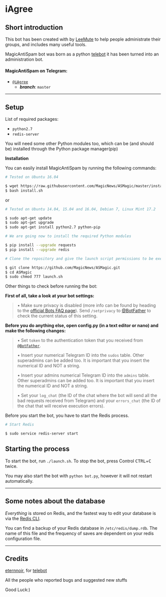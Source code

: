 # iAgree

## Short introduction

This bot has been created with by [LeeMute](https://telegram.me/LeeMute) to help people administrate their groups, and includes many useful tools.

MagicAntiSpam bot was born as a python [telebot](https://github.com/eternnoir/pyTelegramBotAPI) it has been turned into an administration bot.

#### MagicAntiSpam on Telegram:

- [`@iAgree`](https://telegram.me/iAgree_Bot)
    - **_branch_**: `master`
   

* * *

## Setup
List of required packages:
- `python2.7`
- `redis-server`

You will need some other Python modules too, which can be (and should be) installed through the Python package manager(pip)

**Installation**

You can easily install MagicAntiSpam by running the following commands:

```bash
# Tested on Ubuntu 16.04

$ wget https://raw.githubusercontent.com/MagicNews/ASMagic/master/install.sh
$ bash install.sh
```
or

```bash
# Tested on Ubuntu 14.04, 15.04 and 16.04, Debian 7, Linux Mint 17.2

$ sudo apt-get update
$ sudo apt-get upgrade
$ sudo apt-get install python2.7 python-pip

# We are going now to install the required Python modules

$ pip install --upgrade requests
$ pip install --upgrade redis

# Clone the repository and give the launch script permissions to be executed

$ git clone https://github.com/MagicNews/ASMagic.git
$ cd ASMagic
$ sudo chmod 777 launch.sh
```
Other things to check before running the bot:

**First of all, take a look at your bot settings:**

> • Make sure privacy is disabled (more info can be found by heading to the [official Bots FAQ page](https://core.telegram.org/bots/faq#what-messages-will-my-bot-get)). Send `/setprivacy` to [@BotFather](http://telegram.me/BotFather) to check the current status of this setting.

**Before you do anything else, open config.py (in a text editor or nano) and make the following changes:**

> • Set `token` to the authentication token that you received from [`@BotFather`](http://telegram.me/BotFather).
>
> • Insert your numerical Telegram ID into the `sudos` table. Other superadmins can be added too. It is important that you insert the numerical ID and NOT a string.
>
> • Insert your admins numerical Telegram ID into the `admins` table. Other superadmins can be added too. It is important that you insert the numerical ID and NOT a string.
>
> • Set your `log_chat` (the ID of the chat where the bot will send all the bad requests received from Telegram) and your `errors_chat` (the ID of the chat that will receive execution errors).


Before you start the bot, you have to start the Redis process.
```bash
# Start Redis

$ sudo service redis-server start
```

## Starting the process

To start the bot, run `./launch.sh`. To stop the bot, press Control <kbd>CTRL</kbd>+<kbd>C</kbd> twice.

You may also start the bot with `python bot.py`, however it will not restart automatically.

* * *

## Some notes about the database

*Everything* is stored on Redis, and the fastest way to edit your database is via the [Redis CLI](http://redis.io/topics/rediscli).

You can find a backup of your Redis database in `/etc/redis/dump.rdb`. The name of this file and the frequency of saves are dependent on your redis configuration file.

* * *

## Credits

[eternnoir](https://github.com/eternnoir), for [telebot](https://github.com/eternnoir/pyTelegramBotAPI)

All the people who reported bugs and suggested new stuffs

Good Luck:)
